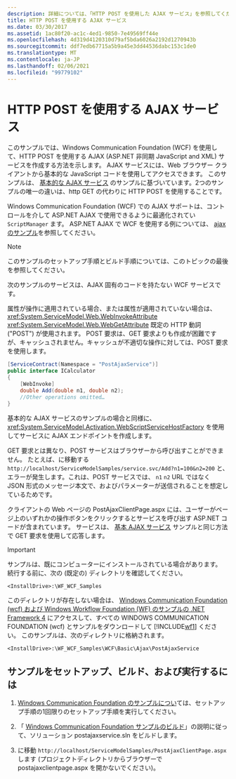 ```yaml
---
description: 詳細については、「HTTP POST を使用した AJAX サービス」を参照してください。
title: HTTP POST を使用する AJAX サービス
ms.date: 03/30/2017
ms.assetid: 1ac80f20-ac1c-4ed1-9850-7e49569ff44e
ms.openlocfilehash: 4d319d4120310d79af5bda6026a2192d1270943b
ms.sourcegitcommit: ddf7edb67715a5b9a45e3dd44536dabc153c1de0
ms.translationtype: MT
ms.contentlocale: ja-JP
ms.lasthandoff: 02/06/2021
ms.locfileid: "99779102"
---
```

# <a name="ajax-service-using-http-post"></a>HTTP POST を使用する AJAX サービス

このサンプルでは、Windows Communication Foundation (WCF) を使用して、HTTP POST を使用する AJAX (ASP.NET 非同期 JavaScript and XML) サービスを作成する方法を示します。 AJAX サービスには、Web ブラウザー クライアントから基本的な JavaScript コードを使用してアクセスできます。 このサンプルは、 [基本的な AJAX サービス](basic-ajax-service.md) のサンプルに基づいています。2つのサンプルの唯一の違いは、http GET の代わりに HTTP POST を使用することです。

Windows Communication Foundation (WCF) での AJAX サポートは、コントロールを介して ASP.NET AJAX で使用できるように最適化されてい `ScriptManager` ます。 ASP.NET AJAX で WCF を使用する例については、 [ajax のサンプル](ajax-service-using-http-post.md)を参照してください。

> [!NOTE]
> このサンプルのセットアップ手順とビルド手順については、このトピックの最後を参照してください。

次のサンプルのサービスは、AJAX 固有のコードを持たない WCF サービスです。

属性が操作に適用されている場合、または属性が適用されていない場合は、 <xref:System.ServiceModel.Web.WebInvokeAttribute> <xref:System.ServiceModel.Web.WebGetAttribute> 既定の HTTP 動詞 ("POST") が使用されます。 POST 要求は、GET 要求よりも作成が困難ですが、キャッシュされません。キャッシュが不適切な操作に対しては、POST 要求を使用します。

```csharp
[ServiceContract(Namespace = "PostAjaxService")]
public interface ICalculator
{
    [WebInvoke]
    double Add(double n1, double n2);
    //Other operations omitted…
}
```

基本的な AJAX サービスのサンプルの場合と同様に、<xref:System.ServiceModel.Activation.WebScriptServiceHostFactory> を使用してサービスに AJAX エンドポイントを作成します。

GET 要求とは異なり、POST サービスはブラウザーから呼び出すことができません。 たとえば、に移動する `http://localhost/ServiceModelSamples/service.svc/Add?n1=100&n2=200` と、エラーが発生します。これは、POST サービスでは、 `n1` `n2` URL ではなく JSON 形式のメッセージ本文で、およびパラメーターが送信されることを想定しているためです。

クライアントの Web ページの PostAjaxClientPage.aspx には、ユーザーがページ上のいずれかの操作ボタンをクリックするとサービスを呼び出す ASP.NET コードが含まれています。 サービスは、 [基本 AJAX サービス](basic-ajax-service.md) サンプルと同じ方法で GET 要求を使用して応答します。

> [!IMPORTANT]
> サンプルは、既にコンピューターにインストールされている場合があります。 続行する前に、次の (既定の) ディレクトリを確認してください。
>
> `<InstallDrive>:\WF_WCF_Samples`
>
> このディレクトリが存在しない場合は、 [Windows Communication Foundation (wcf) および Windows Workflow Foundation (WF) のサンプルの .NET Framework 4](https://www.microsoft.com/download/details.aspx?id=21459) にアクセスして、すべての WINDOWS COMMUNICATION FOUNDATION (wcf) とサンプルをダウンロードして [!INCLUDE[wf1](../../../../includes/wf1-md.md)] ください。 このサンプルは、次のディレクトリに格納されます。
>
> `<InstallDrive>:\WF_WCF_Samples\WCF\Basic\Ajax\PostAjaxService`

## <a name="to-set-up-build-and-run-the-sample"></a>サンプルをセットアップ、ビルド、および実行するには

1. [Windows Communication Foundation のサンプルについ](one-time-setup-procedure-for-the-wcf-samples.md)ては、セットアップ手順の1回限りのセットアップ手順を実行してください。

2. 「 [Windows Communication Foundation サンプルのビルド](building-the-samples.md)」の説明に従って、ソリューション postajaxservice.sln をビルドします。

3. に移動 `http://localhost/ServiceModelSamples/PostAjaxClientPage.aspx` します (プロジェクトディレクトリからブラウザーで postajaxclientpage.aspx を開かないでください)。
